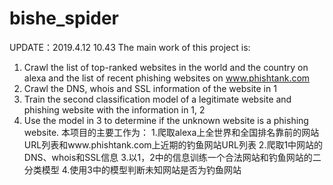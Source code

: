 # bishe_spider
UPDATE：2019.4.12 10.43 
The main work of this project is: 
1. Crawl the list of top-ranked websites in the world and the country on alexa and the list of recent phishing websites on www.phishtank.com 
2. Crawl the DNS, whois and SSL information of the website in 1 
3. Train the second classification model of a legitimate website and phishing website with the information in 1, 2 
4. Use the model in 3 to determine if the unknown website is a phishing website.
本项目的主要工作为： 
1.爬取alexa上全世界和全国排名靠前的网站URL列表和www.phishtank.com上近期的钓鱼网站URL列表 
2.爬取1中网站的DNS、whois和SSL信息 
3.以1，2中的信息训练一个合法网站和钓鱼网站的二分类模型 
4.使用3中的模型判断未知网站是否为钓鱼网站
